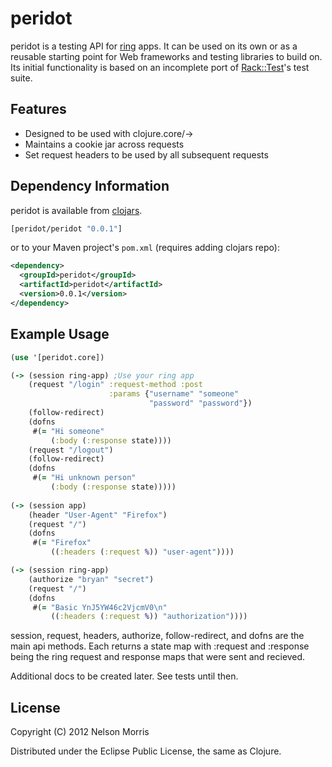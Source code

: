 # peridot

peridot is a testing API for [ring](https://github.com/mmcgrana/ring) apps. It can be used on its own or as a reusable starting point for Web frameworks and testing libraries to build on. Its initial functionality is based on an incomplete port of [Rack::Test](https://github.com/brynary/rack-test)'s test suite.

## Features

* Designed to be used with clojure.core/->
* Maintains a cookie jar across requests
* Set request headers to be used by all subsequent requests

## Dependency Information

peridot is available from [clojars](http://clojars.org).

```clojure
[peridot/peridot "0.0.1"]
```

or to your Maven project's `pom.xml` (requires adding clojars repo):

```xml
<dependency>
  <groupId>peridot</groupId>
  <artifactId>peridot</artifactId>
  <version>0.0.1</version>
</dependency>
```

## Example Usage

```clojure
(use '[peridot.core])

(-> (session ring-app) ;Use your ring app
    (request "/login" :request-method :post
                      :params {"username" "someone"
                               "password" "password"})
    (follow-redirect)
    (dofns
     #(= "Hi someone"
         (:body (:response state))))
    (request "/logout")
    (follow-redirect)
    (dofns
     #(= "Hi unknown person"
         (:body (:response state)))))
  
(-> (session app)
    (header "User-Agent" "Firefox")
    (request "/")
    (dofns
     #(= "Firefox"
         ((:headers (:request %)) "user-agent"))))

(-> (session ring-app)
    (authorize "bryan" "secret")
    (request "/")
    (dofns
     #(= "Basic YnJ5YW46c2VjcmV0\n"
         ((:headers (:request %)) "authorization"))))
```

session, request, headers, authorize, follow-redirect, and dofns are the main api methods.  Each returns a state map with :request and :response being the ring request and response maps that were sent and recieved.

Additional docs to be created later.  See tests until then.

## License

Copyright (C) 2012 Nelson Morris

Distributed under the Eclipse Public License, the same as Clojure.
